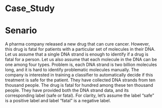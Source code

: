 # Case_Study

# Senario
A pharma company released a new drug that can cure cancer. However, this drug is fatal for patients with a particular set of molecules in their DNA. Let us assume that a single DNA strand is enough to identify if a drug is fatal for a person. Let us also assume that each molecule in the DNA can be one among four types. Problem is, each DNA strand is two billion molecules long, and it is hard to identify problematic molecules manually.
The company is interested in training a classifier to automatically decide if this treatment is safe for the patient. They have collected DNA strands from ten thousand people. The drug is fatal for hundred among these ten thousand people. They have provided both the DNA strand data, and its corresponding label (safe or fatal). For clarity, let’s assume the label “safe” is a positive label and label “fatal” is a negative label.
